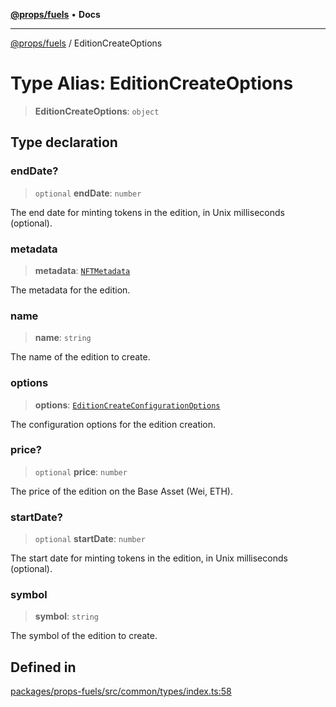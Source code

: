 [**@props/fuels**](../README.md) • **Docs**

***

[@props/fuels](../globals.md) / EditionCreateOptions

# Type Alias: EditionCreateOptions

> **EditionCreateOptions**: `object`

## Type declaration

### endDate?

> `optional` **endDate**: `number`

The end date for minting tokens in the edition, in Unix milliseconds (optional).

### metadata

> **metadata**: [`NFTMetadata`](NFTMetadata.md)

The metadata for the edition.

### name

> **name**: `string`

The name of the edition to create.

### options

> **options**: [`EditionCreateConfigurationOptions`](EditionCreateConfigurationOptions.md)

The configuration options for the edition creation.

### price?

> `optional` **price**: `number`

The price of the edition on the Base Asset (Wei, ETH).

### startDate?

> `optional` **startDate**: `number`

The start date for minting tokens in the edition, in Unix milliseconds (optional).

### symbol

> **symbol**: `string`

The symbol of the edition to create.

## Defined in

[packages/props-fuels/src/common/types/index.ts:58](https://github.com/Props-Labs/octane/blob/09e744f342f4ccab903046cdb8054688422ab64d/packages/props-fuels/src/common/types/index.ts#L58)
